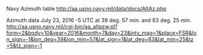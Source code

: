 Navy Azimuth table
http://aa.usno.navy.mil/data/docs/AltAz.php

Azimuth data July 23, 2016 -5 UTC at 39 deg. 57 min. and 83 deg. 25 min.
http://aa.usno.navy.mil/cgi-bin/aa_altazw.pl?form=2&body=10&year=2016&month=7&day=23&intv_mag=1&place=FSR&lon_sign=-1&lon_deg=39&lon_min=57&lat_sign=1&lat_deg=83&lat_min=25&tz=5&tz_sign=-1
